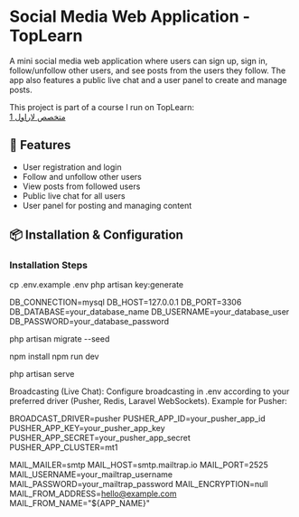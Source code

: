 # Social Media Web Application - TopLearn

A mini social media web application where users can sign up, sign in, follow/unfollow other users, and see posts from the users they follow. The app also features a public live chat and a user panel to create and manage posts.

This project is part of a course I run on TopLearn:  
[متخصص لاراول 1](https://toplearn.com/courses/web/%D9%85%D8%AA%D8%AE%D8%B5%D8%B5-%D9%84%D8%A7%D8%B1%D8%A7%D9%88%D9%84-1)

## 🚀 Features

- User registration and login  
- Follow and unfollow other users  
- View posts from followed users  
- Public live chat for all users  
- User panel for posting and managing content  

## 📦 Installation & Configuration

### Installation Steps

cp .env.example .env
php artisan key:generate

DB_CONNECTION=mysql
DB_HOST=127.0.0.1
DB_PORT=3306
DB_DATABASE=your_database_name
DB_USERNAME=your_database_user
DB_PASSWORD=your_database_password

php artisan migrate --seed

npm install
npm run dev

php artisan serve

Broadcasting (Live Chat):
Configure broadcasting in .env according to your preferred driver (Pusher, Redis, Laravel WebSockets). Example for Pusher:

BROADCAST_DRIVER=pusher
PUSHER_APP_ID=your_pusher_app_id
PUSHER_APP_KEY=your_pusher_app_key
PUSHER_APP_SECRET=your_pusher_app_secret
PUSHER_APP_CLUSTER=mt1

MAIL_MAILER=smtp
MAIL_HOST=smtp.mailtrap.io
MAIL_PORT=2525
MAIL_USERNAME=your_mailtrap_username
MAIL_PASSWORD=your_mailtrap_password
MAIL_ENCRYPTION=null
MAIL_FROM_ADDRESS=hello@example.com
MAIL_FROM_NAME="${APP_NAME}"
